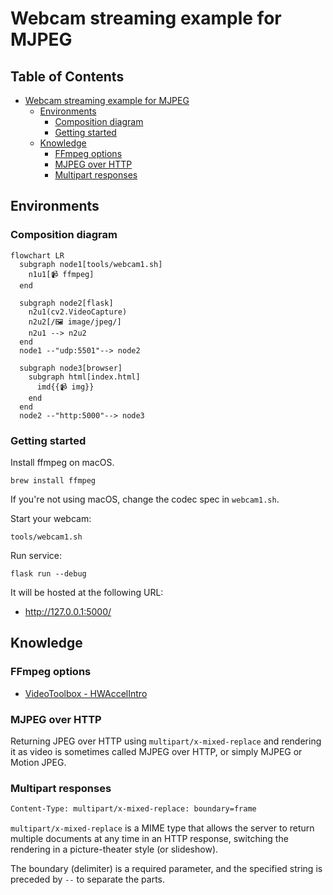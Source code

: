 # Webcam streaming example for MJPEG

## Table of Contents <!-- omit in toc -->

- [Webcam streaming example for MJPEG](#webcam-streaming-example-for-mjpeg)
  - [Environments](#environments)
    - [Composition diagram](#composition-diagram)
    - [Getting started](#getting-started)
  - [Knowledge](#knowledge)
    - [FFmpeg options](#ffmpeg-options)
    - [MJPEG over HTTP](#mjpeg-over-http)
    - [Multipart responses](#multipart-responses)


## Environments

### Composition diagram

```mermaid
flowchart LR
  subgraph node1[tools/webcam1.sh]
    n1u1[📹 ffmpeg]
  end

  subgraph node2[flask]
    n2u1(cv2.VideoCapture)
    n2u2[/🖼️ image/jpeg/]
    n2u1 --> n2u2
  end
  node1 --"udp:5501"--> node2

  subgraph node3[browser]
    subgraph html[index.html]
      imd{{📹 img}}
    end
  end
  node2 --"http:5000"--> node3
```

### Getting started

Install ffmpeg on macOS.

```shell
brew install ffmpeg
```

If you're not using macOS, change the codec spec in `webcam1.sh`.

Start your webcam:

```shell
tools/webcam1.sh
```

Run service:

```shell
flask run --debug
```

It will be hosted at the following URL:

- <http://127.0.0.1:5000/>


## Knowledge

### FFmpeg options

- [VideoToolbox - HWAccelIntro](https://trac.ffmpeg.org/wiki/HWAccelIntro#VideoToolbox)

### MJPEG over HTTP

Returning JPEG over HTTP using `multipart/x-mixed-replace` and rendering it as video is sometimes called MJPEG over HTTP, or simply MJPEG or Motion JPEG.

### Multipart responses

```html
Content-Type: multipart/x-mixed-replace: boundary=frame
```

`multipart/x-mixed-replace` is a MIME type that allows the server to return multiple documents at any time in an HTTP response, switching the rendering in a picture-theater style (or slideshow).

The boundary (delimiter) is a required parameter, and the specified string is preceded by `--` to separate the parts.
